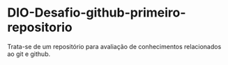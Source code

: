# DIO-Desafio-github-primeiro-repositorio
Trata-se de um repositório para avaliação de conhecimentos relacionados ao git e github.
